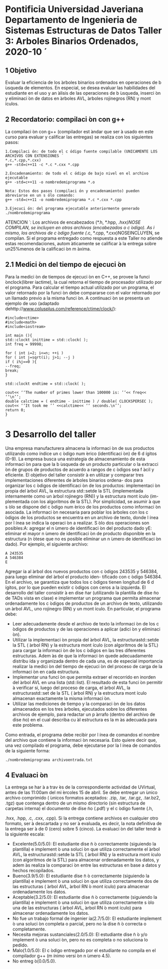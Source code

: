 # Pontificia Universidad Javeriana Departamento de Ingenieria de Sistemas Estructuras de Datos Taller 3: Arboles Binarios Ordenados, 2020-10 ́

## 1 Objetivo

Evaluar la eficiencia de los ́arboles binarios ordenados en operaciones de b ́usqueda de elementos. En especial, se desea
evaluar las habilidades del estudiante en el uso y an ́alisis de las operaciones de b ́usqueda, inserci ́on y eliminaci ́on de datos
en ́arboles AVL, ́arboles rojinegros (RN) y mont ́ıculos.

## 2 Recordatorio: compilaci ́on con g++

La compilaci ́on con g++ (compilador est ́andar que ser ́a usado en este curso para evaluar y calificar las entregas) se
realiza con los siguientes pasos:

```
1.Compilaci ́on: de todo el c ́odigo fuente compilable (UNICAMENTE LOS ARCHIVOS CON EXTENSIONES ́
*.c,*.cpp,*.cxx)
g++ -std=c++11 -c *.c *.cxx *.cpp
```
```
2.Encadenamiento: de todo el c ́odigo de bajo nivel en el archivo ejecutable
g++ -std=c++11 -o nombredemiprograma *.o
```
```
Nota: Estos dos pasos (compilaci ́on y encadenamiento) pueden abreviarse en un s ́olo comando:
g++ -std=c++11 -o nombredemiprograma *.c *.cxx *.cpp
```
```
3.Ejecuci ́on: del programa ejecutable anteriormente generado
./nombredemiprograma
```
ATENCION ́ : Los archivos de encabezados (*.h, *.hpp, *.hxx)NOSE COMPILAN, se incluyen en otros archivos
(encabezados o c ́odigo). As ́ı mismo, los archivos de c ́odigo fuente (*.c, *.cpp, *.cxx)NOSEINCLUYEN, se compilan.
Si el programa entregado como respuesta a este Taller no atiende estas recomendaciones, autom ́aticamente se calificar ́a
la entrega sobre un25%menos de la calificaci ́on m ́axima.

## 2.1 Medici ́on del tiempo de ejecuci ́on

Para la medici ́on de tiempos de ejecuci ́on en C++, se provee la funci ́onclock(librer ́ıactime), la cual retorna el tiempo
de procesador utilizado por el programa. Para calcular el tiempo actual utilizado por un programa, el valor retornado por
la funci ́on debe compararse con el valor retornado por un llamado previo a la misma funci ́on. A continuaci ́on se presenta
un ejemplo de uso (adaptado dehttp://www.cplusplus.com/reference/ctime/clock/):

```
#include<ctime>
#include<math>
#include<iostream>
```
```
int main (){
std::clockt inittime = std::clock( );
int freq = 99998;
```
```
for ( int i=2; i<=n; ++i )
for ( int j=sqrt(i); j>1; --j )
if ( i%j==0 ){
--freq;
break;
}
```
```
std::clockt endtime = std::clock( );
```

```
cout<< ‘‘The number of primes lower than 100000 is: ’’<< freq<< ‘‘\n’’;
double calctime = ( endtime - inittime ) / double( CLOCKSPERSEC );
cout<< ‘‘It took me ’’ <<calctime<< ‘‘ seconds.\n’’;
return 0;
}
```
# 3 Desarrollo del taller

Una empresa manufacturera almacena la informaci ́on de sus productos utilizando como ́ındice un c ́odigo num ́erico
(identificaci ́on) de 6 d ́ıgitos (0-9). La empresa busca una estrategia de almacenamiento de esta informaci ́on para que la
b ́usqueda de un producto particular o la extracci ́on de grupos de productos de acuerdo a rangos de c ́odigos sea f ́acil y
eficiente.
El objetivo del taller consistir ́a en utilizar y comparar tres implementaciones diferentes de ́arboles binarios ordena-
dos para organizar los c ́odigos de identificaci ́on de los productos: implementaci ́on propia del ́arbol AVL, la estructura
std::set<T>de la STL (implementada internamente como un ́arbol rojinegro (RN)) y la estructura mont ́ıculo (im-
plementada con los algoritmos de la STL). Por simplicidad, se asumir ́a que s ́olo se dispone del c ́odigo num ́erico de los
productos como informaci ́on asociada.
La informaci ́on necesaria para poblar los ́arboles con los c ́odigos de los productos se encuentra en un archivo de
texto, donde l ́ınea por l ́ınea se indica la operaci ́on a realizar. S ́olo dos operaciones son posibles:A: agregar el n ́umero de
identificaci ́on del producto dado yE: eliminar el mayor n ́umero de identificaci ́on de producto disponible en la estructura
(n ́otese que no es posible eliminar un n ́umero de identificaci ́on dado). Por ejemplo, el siguiente archivo:

```
A 243535
A 546384
E
```
Agregar ́ıa al ́arbol dos nuevos productos con c ́odigos 243535 y 546384, para luego eliminar del ́arbol el producto iden-
tificado con c ́odigo 546384. En el archivo, se garantiza que todos los c ́odigos tienen longitud de 6 d ́ıgitos, por lo que
pueden existir c ́odigos con ceros a la izquierda.
El desarrollo del taller consistir ́a en dise ̃nar (utilizando la plantilla de dise ̃no de TADs vista en clase) e implementar
un programa que permita almacenar ordenadamente los c ́odigos de productos de un archivo de texto, utilizando un ́arbol
AVL, uno rojinegro (RN) y un mont ́ıculo. En particular, el programa debe:

- Leer adecuadamente desde el archivo de texto la informaci ́on de los c ́odigos de productos y de las operaciones a
    aplicar (adici ́on y eliminaci ́on).
- Utilizar la implementaci ́on propia del ́arbol AVL, la estructurastd::set<T>de la STL ( ́arbol RN) y la estructura
    mont ́ıculo (con algoritmos de la STL) para cargar la informaci ́on de los c ́odigos en las tres diferentes estructuras.
    Adem ́as de que la informaci ́on quede adecuadamente distribu ́ıda y organizada dentro de cada una, es de especial
    importancia realizar la medici ́on del tiempo de ejecuci ́on del proceso de carga de la informaci ́on en cada estructura.
- Implementar una funci ́on que permita extraer el recorrido en inorden del ́arbol AVL en una lista (std::list<T>). El
    resultado de esta funci ́on permitir ́a verificar si, luego del proceso de carga, el ́arbol AVL, la estructurastd::set<T>
    de la STL ( ́arbol RN) y la estructura mont ́ıculo almacenan exactamente la misma informaci ́on.
- Utilizar las mediciones de tiempo y la comparaci ́on de los datos almacenados en los tres ́arboles, ejecutados sobre
    los diferentes archivos de ejemplo, para redactar un p ́arrafo (dentro del archivo de dise ̃no) en el cual describa cu ́al
    estructura es la m ́as adecuada para este problema.

Como entrada, el programa debe recibir por l ́ınea de comandos el nombre del archivo que contiene la informaci ́on necesaria.
Esto quiere decir que, una vez compilado el programa, debe ejecutarse por la l ́ınea de comandos de la siguiente forma:

```
./nombredemiprograma archivoentrada.txt
```
## 4 Evaluaci ́on

La entrega se har ́a a trav ́es de la correspondiente actividad de UVirtual, antes de las 11:00am del mi ́ercoles 15 de abril.
Se debe entregar un ́unico archivo comprimido ( ́unicos formatos aceptados: .zip, .tar, .tar.gz, .tar.bz2, .tgz) que contenga
dentro de un mismo directorio (sin estructura de carpetas interna) el documento de dise ̃no (.pdf) y el c ́odigo fuente (.h,


.hxx, .hpp, .c, .cxx, .cpp). Si la entrega contiene archivos en cualquier otro formato, ser ́a descartada y no ser ́a evaluada,
es decir, la nota definitiva de la entrega ser ́a de 0 (cero) sobre 5 (cinco).
La evaluaci ́on del taller tendr ́a la siguiente escala:

- Excelente(5.0/5.0): El estudiante dise ̃n ́o correctamente (siguiendo la plantilla) e implement ́o una soluci ́on que
    utiliza correctamente el ́arbol AVL, la estructurastd::set<T>de la STL ( ́arbol RN) y la estructura mont ́ıculo
    (con algoritmos de la STL) para almacenar ordenadamente los datos, y adem ́as realiza la comparaci ́on entre las
    estructuras en base a datos y hechos recopilados.
- Bueno(3.9/5.0): El estudiante dise ̃n ́o correctamente (siguiendo la plantilla) e implement ́o una soluci ́on que utiliza
    correctamente dos de las estructuras ( ́arbol AVL, ́arbol RN ́o mont ́ıculo) para almacenar ordenadamente los datos.
- Aceptable(3.2/5.0): El estudiante dise ̃n ́o correctamente (siguiendo la plantilla) e implement ́o una soluci ́on que
    utiliza correctamente s ́olo una de las estructuras ( ́arbol AVL, ́arbol RN ́o mont ́ıculo) para almacenar ordenadamente
    los datos.
- No fue un trabajo formal de ingenier ́ıa(2.7/5.0): El estudiante implement ́o una soluci ́on completa o parcial,
    pero no la dise ̃n ́o correcta o completamente.
- Necesita mejoras sustanciales(2.0/5.0): El estudiante dise ̃n ́o y/o implement ́o una soluci ́on, pero no es completa
    o no soluciona lo pedido.
- Malo(1.0/5.0): El c ́odigo entregado por el estudiante no compila en el compilador g++ (m ́ınimo versi ́on n ́umero
    4.5).
- No entreg ́o(0.0/5.0).


